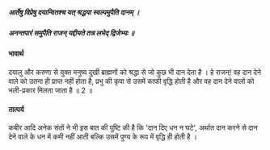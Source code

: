 ##### आर्तेषु विप्रेषु दयान्वितश्च यत् श्रद्धया स्वल्पमुपैति दानम् ।
##### अनन्तपारं समुपैति राजन् यद्दीयते तन्न लभेद् द्विजेभ्यः ॥

#### भावार्थ

दयालु और करुणा से युक्त मनुष्य दुखी ब्राह्मणों को श्रद्धा से जो कुछ भी दान देता है । हे राजन्! वह दान देने वाले को उतना ही प्राप्त नहीं होता है, प्रभु की कृपा से उसमें काफी वृद्धि होती है और वह दान देने वालों को भली-प्रकार मिलता जाता है ॥ 2 ॥

#### तात्पर्य

कबीर आदि अनेक संतों ने भी इस बात की पुष्टि की है कि 'दान दिए धन न घटे', अर्थात दान करने से दान देने वाले के धन में कमी नहीं आती बल्कि उसमें पुण्य के रूप में वृद्धि ही होती है ।